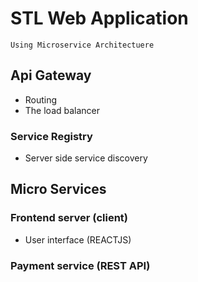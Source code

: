 # STL Web Application

`Using Microservice Architectuere`

## Api Gateway

-   Routing
-   The load balancer

### Service Registry

-   Server side service discovery

## Micro Services

### Frontend server (client)

-   User interface (REACTJS)

### Payment service (REST API)

###

